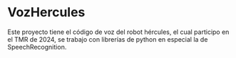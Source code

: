 # VozHercules
Este proyecto tiene el código de voz del robot hércules, el cual participo en el TMR de 2024, se trabajo con librerías de python en especial la de SpeechRecognition.
